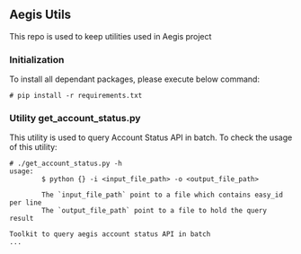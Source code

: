 ## Aegis Utils
This repo is used to keep utilities used in Aegis project

### Initialization
To install all dependant packages, please execute below command:
```console
# pip install -r requirements.txt
```

### Utility get_account_status.py
This utility is used to query Account Status API in batch. To check the usage of this utility:
```console
# ./get_account_status.py -h
usage:
        $ python {} -i <input_file_path> -o <output_file_path>

        The `input_file_path` point to a file which contains easy_id per line
        The `output_file_path` point to a file to hold the query result

Toolkit to query aegis account status API in batch
...
``` 
